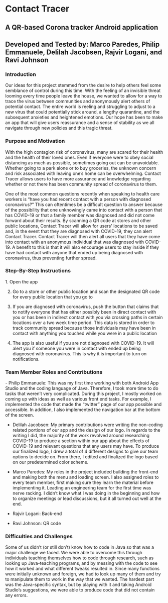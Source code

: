 <h1>Contact Tracer</h1>
<h2>A QR-based Corona tracker Android application</h2>

<h2>Developed and Tested by: Marco Paredes, Philip Emmanuele, Delilah Jacobsen, Rajvir Logani, and Ravi Johnson
<br>
  
<h3>Introduction</h3>
  Our ideas for this project stemmed from the desire to help others feel some semblance of control during this time. With the feeling of an invisible threat looming every time people leave the house, we wanted to allow for a way to trace the virus between communities and anonymously alert others of potential contact. The entire world is reeling and struggling to adjust to a new virus that could potentially stick around, a lengthy quarantine, and the subsequent anxieties and heightened emotions. Our hope has been to make an app that will give users reassurance and a sense of stability as we all navigate through new policies and this tragic threat.

<h3>Purpose and Motivation</h3>
  With the high contagion risk of coronavirus, many are scared for their health and the health of their loved ones. Even if everyone were to obey social distancing as much as possible, sometimes going out can be unavoidable. Whether going to a park alone or to buy groceries, the unknown concern and risk associated with leaving one’s home can be overwhelming. Contact Tracer allows users to have more assurance and knowledge regarding whether or not there has been community spread of coronavirus to them. 

  One of the most common questions recently when speaking to health care workers is “have you had recent contact with a person with diagnosed coronavirus?” This can oftentimes be a difficult question to answer because of the possibility that one unknowingly came into contact with a person that has COVID-19 or that a family member was diagnosed and did not come forward about their results. By scanning a QR code at stores and other public locations, Contact Tracer will allow for users' locations to be saved and, in the event that they are diagnosed with COVID-19, they can alert Contact Tracer. Contact Tracer will then alert all users that they have come into contact with an anonymous individual that was diagnosed with COVID-19. A benefit to this is that it will also encourage users to stay inside if they have had contact with anyone that ended up being diagnosed with coronavirus, thus preventing further spread.

<h3>Step-By-Step Instructions</h3>
1. Open the app

2. Go to a store or other public location and scan the designated QR code for every public location that you go to 

3. If you are diagnosed with coronavirus, push the button that claims that to notify everyone that has either possibly been in direct contact with you or has been in indirect contact with you via crossing paths in certain locations over a two week time period. This data is stored in order to track community spread because those individuals may have been in contact with anything you touched while you were in a public location

4. The app is also useful if you are not diagnosed with COVID-19. It will alert you if  someone you were in contact with ended up being diagnosed with coronavirus. This is why it is important to turn on notifications. 

<h3>Team Member Roles and Contributions</h3>
- Philip Emmanuele: This was my first time working with both Android App Studio and the coding language of Java. Therefore, I took more time to do tasks that weren’t very complicated. During this project, I mostly worked on coming up with ideas as well as various front end tasks. For example, I implemented the code that made the “twitter” page of our app possible and accessible. In addition, I also implemented the navigation bar at the bottom of the screen. 

- Delilah Jacobsen: My primary contributions were writing the non-coding related portions of our app and the design of our logo. In regards to the writing I did, the majority of the work revolved around researching COVID-19 to produce a section within our app about the effects of COVID-19 and relevant questions that any users may have. To produce our finalized logo, I drew a total of 4 different designs to give our team options to decide on. From there, I edited and finalized the logo based on our predetermined color scheme.

- Marco Paredes: My roles in the project included building the front-end and making both the menu and loading screen. I also assigned roles to every team member, first making sure they learn the material before implementing it. Leading an engineering team for the first time was nerve racking. I didn’t know what I was doing in the beginning and how to organize meetings or lead discussions, but it all turned out well at the end.

- Rajvir Logani: Back-end

- Ravi Johnson: QR code

<h3>Difficulties and Challenges</h3>
  Some of us didn’t (or still don’t) know how to code in Java so that was a major challenge we faced. We were able to overcome this through individuals teaching themselves how to code through research, such as looking up Java-teaching programs, and by messing with the code to see how it worked and what different tweaks resulted in. Since many functions were initially unknown and foreign, we had to look up many of them and try to manipulate them to work in the way that we wanted. The hardest part was the Java-specific syntax, but by playing with it and taking Android Studio’s suggestions, we were able to produce code that did not contain any errors. 
